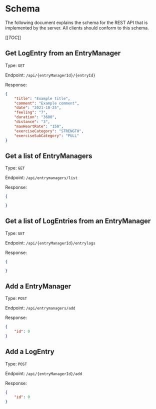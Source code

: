 # Schema

The following document explains the schema for the REST API that is implemented by the server. All clients should conform to this schema.

[[_TOC_]]

## Get LogEntry from an EntryManager

Type: `GET`

Endpoint: `/api/{entryManagerId}/{entryId}`

Response: 

```JSON
{
    "title": "Example title",
    "comment": "Example comment",
    "date": "2021-10-25",
    "feeling": "7",
    "duration": "3600",
    "distance": "3",
    "maxHeartRate": "150",
    "exerciseCategory": "STRENGTH",
    "exerciseSubCategory": "PULL"
}
```

## Get a list of EntryManagers

Type: `GET`

Endpoint: `/api/entrymanagers/list`

Response:

```JSON
{

}
```

## Get a list of LogEntries from an EntryManager

Type: `GET`

Endpoint: `/api/{entryManagerId}/entrylogs`

Response:

```JSON
{

}
```

## Add a EntryManager

Type: `POST`

Endpoint: `/api/entrymanagers/add`

Response:

```JSON
{
    "id": 0
}
```

## Add a LogEntry

Type: `POST`

Endpoint: `/api/{entryManagerId}/add`

Response:

```JSON
{
    "id": 0
}
```